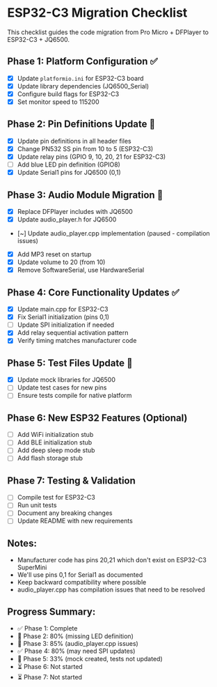 # ESP32-C3 Migration Checklist

This checklist guides the code migration from Pro Micro + DFPlayer to ESP32-C3 + JQ6500.

## Phase 1: Platform Configuration ✅
- [x] Update `platformio.ini` for ESP32-C3 board
- [x] Update library dependencies (JQ6500_Serial)
- [x] Configure build flags for ESP32-C3
- [x] Set monitor speed to 115200

## Phase 2: Pin Definitions Update 🔄
- [x] Update pin definitions in all header files
- [x] Change PN532 SS pin from 10 to 5 (ESP32-C3)
- [x] Update relay pins (GPIO 9, 10, 20, 21 for ESP32-C3)
- [ ] Add blue LED pin definition (GPIO8)
- [x] Update Serial1 pins for JQ6500 (0,1)

## Phase 3: Audio Module Migration 🔄
- [x] Replace DFPlayer includes with JQ6500
- [x] Update audio_player.h for JQ6500
- [~] Update audio_player.cpp implementation (paused - compilation issues)
- [x] Add MP3 reset on startup
- [x] Update volume to 20 (from 10)
- [x] Remove SoftwareSerial, use HardwareSerial

## Phase 4: Core Functionality Updates ✅
- [x] Update main.cpp for ESP32-C3
- [x] Fix Serial1 initialization (pins 0,1)
- [ ] Update SPI initialization if needed
- [x] Add relay sequential activation pattern
- [x] Verify timing matches manufacturer code

## Phase 5: Test Files Update 🔄
- [x] Update mock libraries for JQ6500
- [ ] Update test cases for new pins
- [ ] Ensure tests compile for native platform

## Phase 6: New ESP32 Features (Optional)
- [ ] Add WiFi initialization stub
- [ ] Add BLE initialization stub
- [ ] Add deep sleep mode stub
- [ ] Add flash storage stub

## Phase 7: Testing & Validation
- [ ] Compile test for ESP32-C3
- [ ] Run unit tests
- [ ] Document any breaking changes
- [ ] Update README with new requirements

## Notes:
- Manufacturer code has pins 20,21 which don't exist on ESP32-C3 SuperMini
- We'll use pins 0,1 for Serial1 as documented
- Keep backward compatibility where possible
- audio_player.cpp has compilation issues that need to be resolved

## Progress Summary:
- ✅ Phase 1: Complete
- 🔄 Phase 2: 80% (missing LED definition)
- 🔄 Phase 3: 85% (audio_player.cpp issues)
- ✅ Phase 4: 80% (may need SPI updates)
- 🔄 Phase 5: 33% (mock created, tests not updated)
- ⏳ Phase 6: Not started
- ⏳ Phase 7: Not started